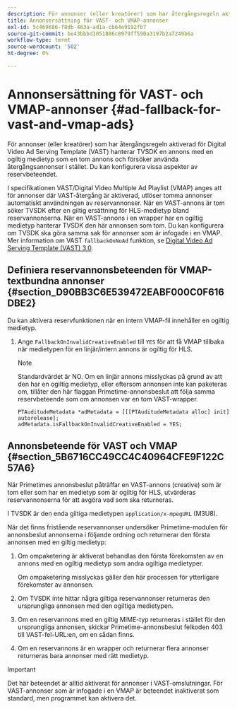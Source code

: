 ```yaml
---
description: För annonser (eller kreatörer) som har återgångsregeln aktiverad för Digital Video Ad Serving Template (VAST) hanterar TVSDK en annons med en ogiltig medietyp som en tom annons och försöker använda återgångsannonser i stället. Du kan konfigurera vissa aspekter av reservbeteendet.
title: Annonsersättning för VAST- och VMAP-annonser
exl-id: 5c469686-f8db-463a-ad1a-cb64e9192fb7
source-git-commit: be43bbbd1051886c8979ff590a3197b2a7249b6a
workflow-type: tm+mt
source-wordcount: '502'
ht-degree: 0%

---
```


# Annonsersättning för VAST- och VMAP-annonser {#ad-fallback-for-vast-and-vmap-ads}

För annonser (eller kreatörer) som har återgångsregeln aktiverad för Digital Video Ad Serving Template (VAST) hanterar TVSDK en annons med en ogiltig medietyp som en tom annons och försöker använda återgångsannonser i stället. Du kan konfigurera vissa aspekter av reservbeteendet.

I specifikationen VAST/Digital Video Multiple Ad Playlist (VMAP) anges att för annonser där VAST-återgång är aktiverad, utlöser tomma annonser automatiskt användningen av reservannonser. När en VAST-annons är tom söker TVSDK efter en giltig ersättning för HLS-medietyp bland reservannonserna. När en VAST-annons i en wrapper har en ogiltig medietyp hanterar TVSDK den här annonsen som tom. Du kan konfigurera om TVSDK ska göra samma sak för annonser som är infogade i en VMAP. Mer information om VAST `fallbackOnNoAd` funktion, se [Digital Video Ad Serving Template (VAST) 3.0](https://www.iab.net/guidelines/508676/digitalvideo/vsuite/vast).

## Definiera reservannonsbeteenden för VMAP-textbundna annonser {#section_D90BB3C6E539472EABF000C0F616DBE2}

Du kan aktivera reservfunktionen när en intern VMAP-fil innehåller en ogiltig medietyp.

1. Ange `FallbackOnInvalidCreativeEnabled` till `YES` för att få VMAP tillbaka när medietypen för en linjär/intern annons är ogiltig för HLS.

   >[!NOTE]
   >
   >Standardvärdet är NO. Om en linjär annons misslyckas på grund av att den har en ogiltig medietyp, eller eftersom annonsen inte kan paketeras om, tillåter den här flaggan Primetime-annonsbeslut att följa samma reservbeteende som om annonsen var en tom VAST-wrapper.

   ```
   PTAuditudeMetadata *adMetadata = [[[PTAuditudeMetadata alloc] init] autorelease]; 
   adMetadata.isFallbackOnInvalidCreativeEnabled = YES;
   ```

## Annonsbeteende för VAST och VMAP {#section_5B6716CC49CC4C40964CFE9F122C57A6}

När Primetimes annonsbeslut påträffar en VAST-annons (creative) som är tom eller som har en medietyp som är ogiltig för HLS, utvärderas reservannonserna för att avgöra vad som ska returneras.

I TVSDK är den enda giltiga medietypen `application/x-mpegURL` (M3U8).

När det finns fristående reservannonser undersöker Primetime-modulen för annonsbeslut annonserna i följande ordning och returnerar den första annonsen med en giltig medietyp:

1. Om ompaketering är aktiverat behandlas den första förekomsten av en annons med en ogiltig medietyp som andra ogiltiga medietyper.

   Om ompaketering misslyckas gäller den här processen för ytterligare förekomster av annonsen.
1. Om TVSDK inte hittar några giltiga reservannonser returneras den ursprungliga annonsen med den ogiltiga medietypen.
1. Om en reservannons med en giltig MIME-typ returneras i stället för den ursprungliga annonsen, skickar Primetime-annonsbeslut felkoden 403 till VAST-fel-URL:en, om en sådan finns.
1. Om en reservannons är en wrapper och returnerar flera annonser returneras bara annonser med rätt medietyp.

>[!IMPORTANT]
>
>Det här beteendet är alltid aktiverat för annonser i VAST-omslutningar. För VAST-annonser som är infogade i en VMAP är beteendet inaktiverat som standard, men programmet kan aktivera det.
